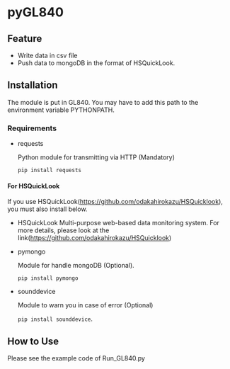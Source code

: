 # pyGL840

## Feature

- Write data in csv file
- Push data to mongoDB in the format of HSQuickLook.

## Installation

The module is put in GL840. You may have to add this path to the environment variable PYTHONPATH.

### Requirements

- requests

  Python module for transmitting via HTTP (Mandatory)

  `pip install requests`

#### For HSQuickLook

If you use HSQuickLook(<https://github.com/odakahirokazu/HSQuicklook>), you must also install below.

- HSQuickLook
  Multi-purpose web-based data monitoring system. For more details, please look at the link(<https://github.com/odakahirokazu/HSQuicklook>)

- pymongo

  Module for handle mongoDB (Optional).
  
  `pip install pymongo`

- sounddevice
  
  Module to warn you in case of error (Optional)
  
  `pip install sounddevice`.

## How to Use

Please see the example code of Run_GL840.py
